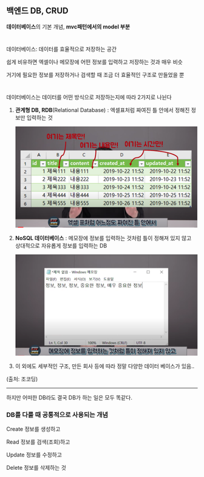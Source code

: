 ## 백엔드 DB, CRUD 

**데이터베이스**의 기본 개념, **mvc패턴에서의 model 부분**

#

데이터베이스:  데이터를 효율적으로 저장하는 공간

쉽게 비유하면 엑셀이나 메모장에 어떤 정보를 입력하고 저장하는 것과 매우 비슷

거기에 필요한 정보를 저장하거나 검색할 때 조금 더 효율적인 구조로 만들었을 뿐    

#

데이터베이스는 데이터를 어떤 방식으로 저장하는지에 따라 2가지로 나뉜다

1. **관계형 DB, RDB**(Relational Database) : 엑셀표처럼 짜여진 틀 안에서 정해진 정보만 입력하는 것

   <img src="./source/관계형DB.PNG">

2. **NoSQL 데이터베이스** : 메모장에 정보를 입력하는 것처럼 틀이 정해져 있지 않고 상대적으로 자유롭게 정보를 입력하는 DB

   <img src="./source/NoSQL DB.PNG">

3. 이 외에도 세부적인 구조, 만든 회사 등에 따라 정말 다양한 데이터 베이스가 있음..

(출처: 조코딩)

---

하지만 어떠한 DB라도 결국 DB가 하는 일은 모두 똑같다.

### DB를 다룰 때 공통적으로 사용되는 개념

Create 정보를 생성하고

Read 정보를 검색(조회)하고

Update 정보를 수정하고

Delete 정보를 삭제하는 것